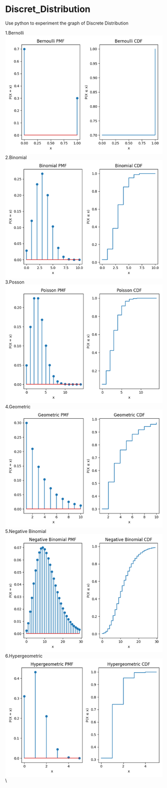 # Discret_Distribution
Use python to experiment the graph of Discrete Distribution

1.Bernolli\
![image](https://github.com/Phillsu/Discret_Distribution/blob/main/pic/myplot.png)\
2.Binomial\
![image](https://github.com/Phillsu/Discret_Distribution/blob/main/pic/Binomial.png)\
3.Posson\
![image](https://github.com/Phillsu/Discret_Distribution/blob/main/pic/Poisson.png)\
4.Geometric\
![image](https://github.com/Phillsu/Discret_Distribution/blob/main/pic/Geometric.png)\
5.Negative Binomial\
![image](https://github.com/Phillsu/Discret_Distribution/blob/main/pic/NegativeBinomial.png)\
6.Hypergeometric\
![image](https://github.com/Phillsu/Discret_Distribution/blob/main/pic/Hypergeometric.png)\
